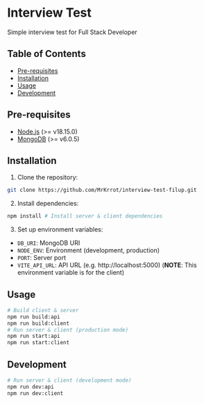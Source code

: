 # Interview Test

Simple interview test for Full Stack Developer

## Table of Contents

- [Pre-requisites](#pre-requisites)
- [Installation](#installation)
- [Usage](#usage)
- [Development](#development)

<h2 id="pre-requisites">Pre-requisites</h2>

- [Node.js](https://nodejs.org/en/) (>= v18.15.0)
- [MongoDB](https://www.mongodb.com/try/download/community) (>= v6.0.5)

<h2 id="installation">Installation</h2>

1. Clone the repository:

```bash
git clone https://github.com/MrKrrot/interview-test-filup.git
```

2. Install dependencies:

```bash
npm install # Install server & client dependencies
```

3. Set up environment variables:

- `DB_URI`: MongoDB URI
- `NODE_ENV`: Environment (development, production)
- `PORT`: Server port
- `VITE_API_URL`: API URL (e.g. http://localhost:5000) (**NOTE**: This environment variable is for the client)

<h2 id="usage">Usage</h2>

```bash
# Build client & server
npm run build:api
npm run build:client
# Run server & client (production mode)
npm run start:api
npm run start:client
```

<h2 id="development">Development</h2>

```bash
# Run server & client (development mode)
npm run dev:api
npm run dev:client
```
